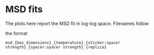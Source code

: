 # MSD fits

The plots here report the MSD fit in log-log space. Filenames follow 

the format

	msd_{box_dimensions}_{temperature}_{sticker:spacer strength}_{spacer:spacer strength}_{replica}
	
	
	
	
